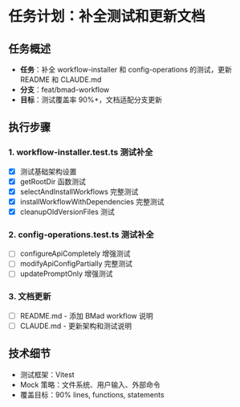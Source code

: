 # 任务计划：补全测试和更新文档

## 任务概述
- **任务**：补全 workflow-installer 和 config-operations 的测试，更新 README 和 CLAUDE.md
- **分支**：feat/bmad-workflow
- **目标**：测试覆盖率 90%+，文档适配分支更新

## 执行步骤

### 1. workflow-installer.test.ts 测试补全
- [x] 测试基础架构设置
- [x] getRootDir 函数测试
- [x] selectAndInstallWorkflows 完整测试
- [x] installWorkflowWithDependencies 完整测试  
- [x] cleanupOldVersionFiles 测试

### 2. config-operations.test.ts 测试补全
- [ ] configureApiCompletely 增强测试
- [ ] modifyApiConfigPartially 完整测试
- [ ] updatePromptOnly 增强测试

### 3. 文档更新
- [ ] README.md - 添加 BMad workflow 说明
- [ ] CLAUDE.md - 更新架构和测试说明

## 技术细节
- 测试框架：Vitest
- Mock 策略：文件系统、用户输入、外部命令
- 覆盖目标：90% lines, functions, statements